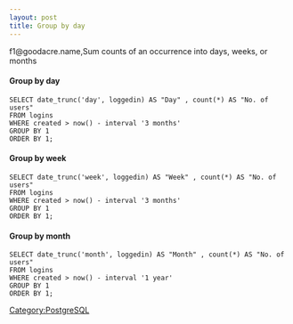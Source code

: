 ```yaml
---
layout: post 
title: Group by day
---
```


f1\@goodacre.name,Sum counts of an occurrence into days, weeks, or
months

#### Group by day

    SELECT date_trunc('day', loggedin) AS "Day" , count(*) AS "No. of users"
    FROM logins
    WHERE created > now() - interval '3 months' 
    GROUP BY 1 
    ORDER BY 1;

#### Group by week

    SELECT date_trunc('week', loggedin) AS "Week" , count(*) AS "No. of users"
    FROM logins
    WHERE created > now() - interval '3 months' 
    GROUP BY 1
    ORDER BY 1;

#### Group by month

    SELECT date_trunc('month', loggedin) AS "Month" , count(*) AS "No. of users"
    FROM logins
    WHERE created > now() - interval '1 year' 
    GROUP BY 1
    ORDER BY 1;

[Category:PostgreSQL](Category:PostgreSQL "wikilink")
